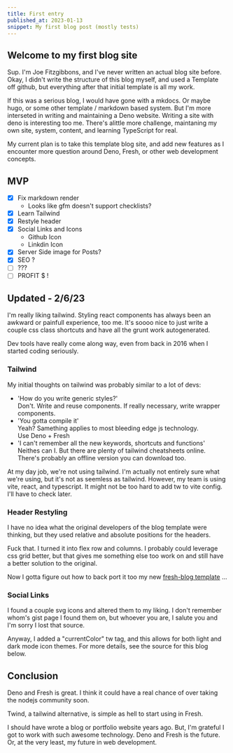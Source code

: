 ```yaml
---
title: First entry
published_at: 2023-01-13
snippet: My first blog post (mostly tests)
---
```


## Welcome to my first blog site

Sup. I'm Joe Fitzgibbons, and I've never written an actual blog site before. Okay, I didn't write the structure of this blog myself, and used a Template off 
github, but everything after that initial template is all my work.

If this was a serious blog, I would have gone with a mkdocs. Or maybe hugo, or some other template / markdown based system. 
But I'm more interseted in writing and maintaining a Deno website.
Writing a site with deno is interesting too me. There's alittle more challenge, maintaning my own site, system, content, 
and learning TypeScript for real.

My current plan is to take this template blog site, and add new features as I encounter more question around Deno, 
Fresh, or other web development concepts.

## MVP

- [x] Fix markdown render
  - Looks like gfm doesn't support checklists?
- [x] Learn Tailwind
- [x] Restyle header
- [x] Social Links and Icons
  - Github Icon
  - Linkdin Icon
- [x] Server Side image for Posts?
- [x] SEO ?
- [ ] ???
- [ ] PROFIT $ !

## Updated - 2/6/23

I'm really liking tailwind. Styling react components has always been an awkward or painfull experience, too me. It's soooo nice to just write a couple css class shortcuts and have all the grunt work autogenerated.

Dev tools have really come along way, even from back in 2016 when I started coding seriously.

### Tailwind

My initial thoughts on tailwind was probably similar to a lot of devs:

- 'How do you write generic styles?'  
  Don't. Write and reuse components. If really necessary, write wrapper components.
- 'You gotta compile it'  
  Yeah? Samething applies to most bleeding edge js technology.  
  Use Deno + Fresh
- 'I can't remember all the new keywords, shortcuts and functions'  
  Neithes can I. But there are plenty of tailwind cheatsheets online.  
  There's probably an offline version you can download too.

At my day job, we're not using tailwind. I'm actually not entirely sure what we're using, but it's not as seemless as tailwind.
However, my team is using vite, react, and typescript. It might not be too hard to add tw to vite config. I'll have to check later.

### Header Restyling

I have no idea what the original developers of the blog template were thinking, but they used relative and absolute positions for the headers.

Fuck that. I turned it into flex row and columns. I probably could leverage css grid better, but that gives me something else too work on and still have a better solution to the original.

Now I gotta figure out how to back port it too my new [fresh-blog template](https://github.com/joe-c00l-fitzy/fresh-blog) ...

### Social Links

I found a couple svg icons and altered them to my liking. I don't remember whom's gist page I found them on, but whoever you are, I salute you and I'm sorry I lost that source.

Anyway, I added a "currentColor" tw tag, and this allows for both light and dark mode icon themes. For more details, see the source for this blog below.

## Conclusion

Deno and Fresh is great. I think it could have a real chance of over taking the nodejs community soon.

Twind, a tailwind alternative, is simple as hell to start using in Fresh.

I should have wrote a blog or portfolio website years ago. But, I'm grateful I got to work with such awesome technology. Deno and Fresh is the future. Or, at the very least, my future in web development.
